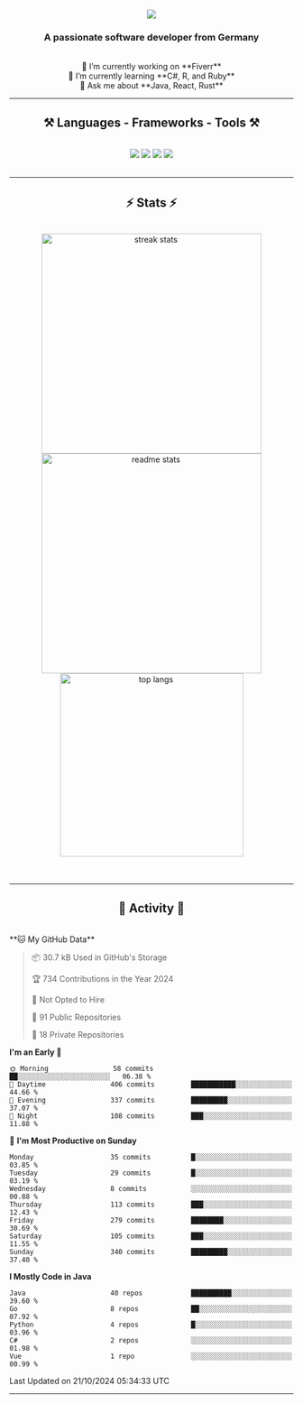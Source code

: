 <h1 align="center">
    <img src="https://readme-typing-svg.herokuapp.com/?font=Righteous&size=35&center=true&vCenter=true&width=500&height=70&duration=4000&lines=Hi+There!+👋;+I'm+Luan+S.!;" />
</h1>

<h3 align="center">A passionate software developer from Germany</h3>

<br/>

<div align="center">
    🔭 I’m currently working on **Fiverr**<br/>
    🌱 I’m currently learning **C#, R, and Ruby**<br/>
    💬 Ask me about **Java, React, Rust**<br/>
</div>

<hr/>

<h2 align="center">⚒️ Languages - Frameworks - Tools ⚒️</h2>
<br/>
<div align="center">
    <img src="https://skillicons.dev/icons?i=react,bootstrap,rust,html,css,github,figma,tailwind,git,r,php,postman" />
    <img src="https://skillicons.dev/icons?i=gradle,ruby,scala,go,postgres,redis,rabbitmq,gradle,java,nextjs,mysql,flask" />
    <img src="https://skillicons.dev/icons?i=angular,vite,vim,bun,c,discordjs,docker,flutter,sqlite,maven,nginx,npm" />
    <img src="https://skillicons.dev/icons?i=nodejs,python,javascript,typescript,kubernetes,firebase,mongodb,c" />
</div>
<br/>
<hr/>

<h2 align="center">⚡ Stats ⚡</h2>
<br/>
<div align="center">
  <img width="390" src="https://github-readme-streak-stats-salesp07.vercel.app/?user=luannndev&count_private=true&theme=react&border_radius=10" alt="streak stats"/>
  <img width="390" src="https://github-readme-stats-salesp07.vercel.app/api?username=luannndev&count_private=true&show_icons=true&theme=react&rank_icon=github&border_radius=10" alt="readme stats" />
  <br/>
  <img width="325" align="center" src="https://github-readme-stats-salesp07.vercel.app/api/top-langs/?username=luannndev&hide=HTML&langs_count=8&layout=compact&theme=react&border_radius=10&size_weight=0.5&count_weight=0.5&exclude_repo=github-readme-stats" alt="top langs" />
</div>
<br/><br/>

<hr/>

<h2 align="center">🐍 Activity 🐍</h2>
<br/>
<!--START_SECTION:waka-->
**🐱 My GitHub Data** 

> 📦 30.7 kB Used in GitHub's Storage 
 > 
> 🏆 734 Contributions in the Year 2024
 > 
> 🚫 Not Opted to Hire
 > 
> 📜 91 Public Repositories 
 > 
> 🔑 18 Private Repositories 
 > 
**I'm an Early 🐤** 

```text
🌞 Morning                58 commits          ██░░░░░░░░░░░░░░░░░░░░░░░   06.38 % 
🌆 Daytime                406 commits         ███████████░░░░░░░░░░░░░░   44.66 % 
🌃 Evening                337 commits         █████████░░░░░░░░░░░░░░░░   37.07 % 
🌙 Night                  108 commits         ███░░░░░░░░░░░░░░░░░░░░░░   11.88 % 
```
📅 **I'm Most Productive on Sunday** 

```text
Monday                   35 commits          █░░░░░░░░░░░░░░░░░░░░░░░░   03.85 % 
Tuesday                  29 commits          █░░░░░░░░░░░░░░░░░░░░░░░░   03.19 % 
Wednesday                8 commits           ░░░░░░░░░░░░░░░░░░░░░░░░░   00.88 % 
Thursday                 113 commits         ███░░░░░░░░░░░░░░░░░░░░░░   12.43 % 
Friday                   279 commits         ████████░░░░░░░░░░░░░░░░░   30.69 % 
Saturday                 105 commits         ███░░░░░░░░░░░░░░░░░░░░░░   11.55 % 
Sunday                   340 commits         █████████░░░░░░░░░░░░░░░░   37.40 % 
```


**I Mostly Code in Java** 

```text
Java                     40 repos            ██████████░░░░░░░░░░░░░░░   39.60 % 
Go                       8 repos             ██░░░░░░░░░░░░░░░░░░░░░░░   07.92 % 
Python                   4 repos             █░░░░░░░░░░░░░░░░░░░░░░░░   03.96 % 
C#                       2 repos             ░░░░░░░░░░░░░░░░░░░░░░░░░   01.98 % 
Vue                      1 repo              ░░░░░░░░░░░░░░░░░░░░░░░░░   00.99 % 
```




 Last Updated on 21/10/2024 05:34:33 UTC
<!--END_SECTION:waka-->
<hr/>

<br/>
